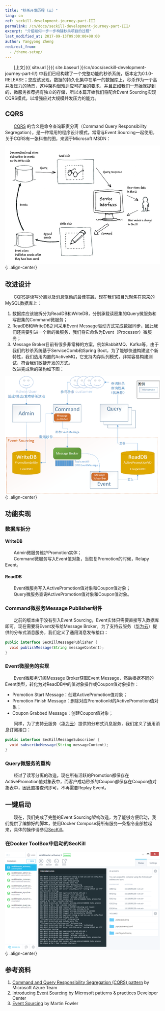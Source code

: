 ```yaml
---
title: "秒杀开发历程（三）"
lang: cn
ref: seckill-development-journey-part-III
permalink: /cn/docs/seckill-development-journey-part-III/
excerpt: "介绍如何一步一步构建秒杀项目的过程"
last_modified_at: 2017-09-13T09:00:00+08:00
author: Yangyong Zheng
redirect_from:
  - /theme-setup/
---
```


　　[上文]({{ site.url }}{{ site.baseurl }}/cn/docs/seckill-development-journey-part-II/) 中我们已经构建了一个完整功能的秒杀系统，版本定为0.1.0-RELEASE；您应该发现，数据的持久化集中在单一的数据库上，秒杀作为一个高并发压力的场景，这种架构很难适应可扩展的要求，并且正如我们一开始就提到的，微服务推荐拥有独立的存储，所以本篇开始我们将配合Event Sourcing实现CQRS模式，以增强应对大规模并发压力的能力。

## CQRS
　　[CQRS](https://docs.microsoft.com/en-us/azure/architecture/patterns/cqrs) 的含义是命令查询职责分离（Command Query Responsibility Segregation），是一种常用的程序设计模式，常常与Event Sourcing一起使用，关于CQRS有一张科普的图，来源于Microsoft MSDN：

![图1 CQRS](/assets/images/seckill-develop-course-part-III-cqrs.png){: .align-center}


## 改进设计
　　[CQRS](https://docs.microsoft.com/en-us/azure/architecture/patterns/cqrs)是读写分离以及消息驱动的最佳实践，现在我们把目光聚焦在原来的MySQL数据库上：  
1. 数据库应该被拆分为ReadDB和WriteDB，分别承载读密集的Query微服务和写密集的Command微服务；  
2. ReadDB和WriteDB之间采用Event Message驱动方式完成数据同步，因此我们还需要引进一个新的微服务，我们将它命名为Event（Processor）微服务；  
3. Message Broker目前有很多非常棒的方案，例如RabbitMQ、Kafka等，由于我们的秒杀系统基于ServiceComb和Spring Boot，为了能够快速构建这个新特性，我们选用内置的ActiveMQ，它支持内存队列模式，非常容易构建测试，符合我们敏捷开发的方式。  
    改进完成后的架构如下图：

![图2 改进架构](/assets/images/seckill-develop-course-part-III-arch.png){: .align-center}

## 功能实现
### 数据库拆分
#### WriteDB
　　Admin微服务维护Promotion实体；  
　　Command微服务写入Event值对象，当恢复Promotion的时候，Relapy Event。  
#### ReadDB
　　Event微服务写入ActivePromotion值对象和Coupon值对象；  
　　Query微服务查询ActivePromotion值对象和Coupon值对象。

### Command微服务Message Publisher组件
　　之前的版本由于没有引入Event Sourcing，Event实体只需要直接写入数据库即可，现在需要将Event发布给Message Broker，为了支持云服务（[华为云](http://www.hwclouds.com/)）提供的分布式消息服务，我们定义了通用消息发布接口：

```java
public interface SecKillMessagePublisher {
  void publishMessage(String messageContent);
}
```

### Event微服务的实现
　　Event微服务订阅Message Broker获取Event Message，然后根据不同的Event类型，转化为对ReadDB中的值对象操作或Coupon值对象操作：  
* Promotion Start Message：创建ActivePromotion值对象；  
* Promotion Finish Message：删除对应PromotionId的ActivePromotion值对象；  
* Coupon Grabbed Message：创建Coupon值对象；

　　同样，为了支持云服务（[华为云](http://www.hwclouds.com/)）提供的分布式消息服务，我们定义了通用消息订阅接口：

```java
public interface SecKillMessageSubscriber {
  void subscribeMessage(String messageContent);
}
```

### Query微服务的重构
　　经过了读写分离的改造，现在所有活跃的Promotion都保存在ActivePromotion值对象表中，而客户成功秒杀的Coupon都保存在Coupon值对象表中，因此直接查询即可，不再需要Replay Event。

## 一键启动
　　现在，我们完成了完整的Event Sourcing架构改造，为了能够方便启动，我们提供了编排好的脚本，使用Docker Compose将所有服务一条指令全部拉起来，具体的操作请参见[SecKill](https://github.com/ServiceComb/seckill)。

### 在Docker ToolBox中启动的SecKill

![图3 SecKill All-in-One](/assets/images/seckill-develop-course-part-III-seckill-all-in-one.png){: .align-center}

## 参考资料
1. [Command and Query Responsibility Segregation (CQRS) pattern](https://docs.microsoft.com/en-us/azure/architecture/patterns/cqrs) by Microsoft Azure Team  
2. [Introducing Event Sourcing](https://msdn.microsoft.com/en-us/library/jj591559.aspx) by Microsoft patterns & practices Developer Center  
3. [Event Sourcing](https://martinfowler.com/eaaDev/EventSourcing.html) by Martin Fowler
